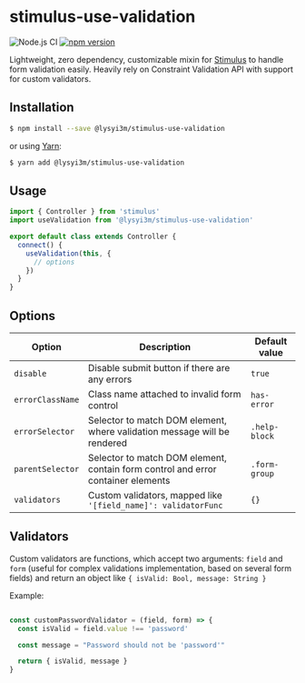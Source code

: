 # stimulus-use-validation

![Node.js CI](https://github.com/lysyi3m/stimulus-use-validation/workflows/Node.js%20CI/badge.svg?branch=master)
[![npm version](https://badge.fury.io/js/%40lysyi3m%2Fstimulus-use-validation.svg)](https://badge.fury.io/js/%40lysyi3m%2Fstimulus-use-validation)

Lightweight, zero dependency, customizable mixin for [Stimulus](https://stimulusjs.org/) to handle form validation easily. Heavily rely on Constraint Validation API with support for custom validators.

## Installation

```sh
$ npm install --save @lysyi3m/stimulus-use-validation
```

or using [Yarn](https://yarnpkg.com/):
```sh
$ yarn add @lysyi3m/stimulus-use-validation
```

## Usage

```js
import { Controller } from 'stimulus'
import useValidation from '@lysyi3m/stimulus-use-validation'

export default class extends Controller {
  connect() {
    useValidation(this, {
      // options
    })
  }
}
```

## Options

| Option| Description | Default value |
|-----------------------|-------------|---------------------|
| `disable` | Disable submit button if there are any errors | `true` |
| `errorClassName` | Class name attached to invalid form control | `has-error` |
| `errorSelector` | Selector to match DOM element, where validation message will be rendered  | `.help-block` |
| `parentSelector` | Selector to match DOM element, contain form control and error container elements | `.form-group` |
| `validators` | Custom validators, mapped like `'[field_name]': validatorFunc` | `{}` |

## Validators

Custom validators are functions, which accept two arguments: `field` and `form` (useful for complex validations implementation, based on several form fields) and return an object like `{ isValid: Bool, message: String }`


Example:

```js

const customPasswordValidator = (field, form) => {
  const isValid = field.value !== 'password'

  const message = "Password should not be 'password'"

  return { isValid, message }
}

```
